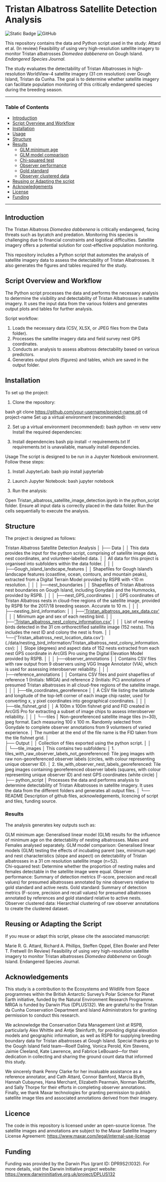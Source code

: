 # Tristan Albatross Satellite Detection Analysis

![Static Badge](https://img.shields.io/badge/python-blue?logo=python&logoColor=yellow)
![GitHub](https://img.shields.io/github/license/ninagw3/Walrus_from_space?color=green)

This repository contains the data and Python script used in the study:
Attard et al. (In review) Feasibility of using very high-resolution satellite imagery to monitor Tristan albatrosses *Diomedea dabbenena* on Gough Island. *Endangered Species Journal.*

The study evaluates the detectability of Tristan Albatrosses in high-resolution WorldView-4 satellite imagery (31 cm resolution) over Gough Island, Tristan da Cunha. The goal is to determine whether satellite imagery can facilitate population monitoring of this critically endangered species during the breeding season.

---

### **Table of Contents**

<!-- TOC -->
* [Introduction](#introduction)
* [Script Overview and Workflow](#script_overview_workflow)
* [Installation](#installation)
* [Usage](#usage)
* [Structure](#structure)
* [Results](#results)
    * [GLM minimum age](#GLM-minimum-age)
    * [GLM model comparison](#GLM-model-comparison)
    * [Chi-squared test](#Chi-squared)
    * [Observer performance](#Observer-performance)
    * [Gold standard](#Gold_standard)
    * [Observer clustered data](#Observer-clustered-data)
* [Reusing or Adapting the script](#reusing_adapting_script)
* [Acknowledgements](#acknowledgements)
* [License](#license)
* [Funding](#funding)

<!-- TOC -->

---

## Introduction

The Tristan Albatross *Diomedea dabbenena* is critically endangered, facing threats such as bycatch and predation. Monitoring this species is challenging due to financial constraints and logistical difficulties. Satellite imagery offers a potential solution for cost-effective population monitoring.

This repository includes a Python script that automates the analysis of satellite imagery data to assess the detectability of Tristan Albatrosses. It also generates the figures and tables required for the study.

## Script Overview and Workflow

The Python script processes the data and performs the necessary analysis to determine the visibility and detectability of Tristan Albatrosses in satellite imagery. It uses the input data from the various folders and generates output plots and tables for further analysis.

Script workflow:
1. Loads the necessary data (CSV, XLSX, or JPEG files from the Data folder).
2. Processes the satellite imagery data and field survey nest GPS coordinates.
3. Conducts an analysis to assess albatross detectability based on various predictors.
4. Generates output plots (figures) and tables, which are saved in the output folder.

## Installation
To set up the project:

1. Clone the repository:

bash
git clone https://github.com/your-username/project-name.git
cd project-name
Set up a virtual environment (recommended):

2. Set up a virtual environment (recommended):
bash
python -m venv venv
Install the required dependencies:

3. Install dependencies
bash
pip install -r requirements.txt
If requirements.txt is unavailable, manually install dependencies.

Usage
The script is designed to be run in a Jupyter Notebook environment. Follow these steps:

1. Install JupyterLab:
bash
pip install jupyterlab

2. Launch Jupyter Notebook:
bash
jupyter notebook

3. Run the analysis:

Open Tristan_albatross_satellite_image_detection.ipynb in the python_script folder.
Ensure all input data is correctly placed in the data folder.
Run the cells sequentially to execute the analysis.

## Structure

The project is designed as follows: 

Tristan Albatross Satellite Detection Analysis
│
├── Data
│   │  This data provides the input for the python script, comprising of satellite image data, nest coordinates, and volunteer-labelled data. 
│   │  All data for this project is organised into subfolders within the data folder.
│   │
│   ├──Gough_island_landscape_features
│   │       Shapefiles for Gough Island’s landscape features (coastline, ocean, contours, and mountain peaks), extracted from a Digital Terrain Model provided by RSPB with <10 m resolution.
│   │
│   ├──nest_boundaries
│   │       Shapefiles of Tristan Albatross nest boundaries on Gough Island, including Gonydale and the Hummocks, provided by RSPB.
│   │
│   ├──nest_GPS_coordinates
│   │       GPS coordinates of Tristan Albatross nests in cloud-free regions of the satellite image, provided by RSPB for the 2017/18 breeding season. Accurate to 10 m. 
│   │ 
│   ├──nesting_bird_information:
│   │     ├──['Tristan_albatross_age_sex_data.csv'](./data/nesting_bird_information/Tristan_albatross_age_sex_data.csv)
│   │     │   Minimum age and sex of each nesting bird.
│   │     ├──['Tristan_albatross_nest_colony_information.csv'](./data/nesting_bird_information/Tristan_albatross_nest_colony_information.csv)
│   │     │   List of nesting birds detected in the 31 cm orthorectified satellite image (152 nests). This    includes the nest ID and colony the nest is from. 
│   │     └──['Tristan_albatross_nest_location_data.csv']:(./data/nesting_bird_information/Tristan_albatross_nest_colony_information.csv): 
│   │         Slope (degrees) and aspect data of 152 nests extracted from each nest GPS coordinate in ArcGIS Pro using the Digital Elevation Model provided by RSPB.
│   │
│   ├──observer_annotations
│   │        Contains CSV files with raw output from 9 observers using VGG Image Annotator (VIA), which is used for assessing interobserver reliability.
│   │
│   ├──reference_annotations
│   │       Contains CSV files and point shapefiles of reference 1 (Initials: MRGA) and reference 2 (Initials: PC) annotations of presumed Tristan albatrosses in all cloud-free regions of the satellite image.
│   │ 
│   ├──tile_coordinates_georeference
│   │       A CSV file listing the latitude and longitude of the top-left corner of each image chip raster, used for converting x, y pixel coordinates into geographical coordinates.
│   │ 
│   ├──tile_fishnet_grid
│   │       A 100m x 100m fishnet grid and FID created in ArcGIS Pro for extracting a subset of image chips to assess interobserver reliability.
│   │ 
│   └──tiles
│          Non-georeferenced satellite image tiles (n=30), jpeg format. Each measuring 100 x 100 m. Randomly selected from Gonydale to complete observer annotations from 9 volunteers of varied experience. 
│          The number at the end of the file name is the FID taken from the tile fishnet grid. 
│       
├── Output
│   │  Collection of files exported using the python script. 
│   │  
│   └──tile_images
│       This contains two subfolders: 
│           1. tiles_with_raw_observer_labels_not_georeferenced: Tile jpeg images with raw non-georeferenced observer labels (circles, with colour representing unique observer ID). 
│           2. tile_with_observer_nest_labels_georeferenced: Tile jpeg images containing georeferenced observer labels (squares, with colour representing unique observer ID) and nest GPS coordinates (white circle)
│
├── python_script
│       Processes the data and performs analysis to determine detectability of Tristan Albatrosses in satellite imagery. It uses the data from the different folders and generates all output files. 
│
└── README
	Description of github files, acknowledgements, licencing of script and tiles, funding source. 

### Results

The analysis generates key outputs such as:

GLM minimum age: Generalised linear model (GLM) results for the influence of minimum age on the detectability of nesting albatrosses. Males and Females analysed separately.
GLM model comparison: Generalised linear models (GLM) testing the effects of incubating parent (sex, minimum age) and nest characteristics (slope and aspect) on detectability of Tristan albatrosses in a 31 cm resolution satellite image (n=52).  
Chi-squared test: Determine whether the proportion of nesting males and females detectable in the satellite image were equal.
Observer performance: Summary of detection metrics (F-score, precision and recall values) for presumed albatrosses annotated by nine observers relative to gold standard and active nests.
Gold standard: Summary of detection metrics (F-score, precision and recall values) for presumed albatrosses annotated by references and gold standard relative to active nests.
Observer clustered data: Hierarchial clustering of raw observer annotations to create the clustered dataset.

## Reusing or Adapting the Script

If you reuse or adapt this script, please cite the associated manuscript:

Marie R. G. Attard, Richard A. Phillips, Steffen Oppel, Ellen Bowler and Peter T. Fretwell (In Review) Feasibility of using very high-resolution satellite imagery to monitor Tristan albatrosses *Diomedea dabbenena* on Gough Island. Endangered Species Journal.

## Acknowledgements

This study is a contribution to the Ecosystems and Wildlife from Space programmes within the British Antarctic Survey’s Polar Science for Planet Earth initiative, funded by the Natural Environment Research Programme. MRGA is funded by Darwin Plus (DPLUS132). We are grateful to the Tristan da Cunha Conservation Department and Island Administrators for granting permission to conduct this research.

We acknowledge the Conservation Data Management Unit at RSPB, particularly Alex Whittle and Antje Steinfurth, for providing digital elevation models and geographic information, as well as RSPB for supplying breeding boundary data for Tristan albatrosses at Gough Island. Special thanks go to the Gough Island field team—Roelf Daling, Vonica Perold, Kim Stevens, Jaimie Cleeland, Kate Lawrence, and Fabrice LeBouard—for their dedication in collecting and sharing the ground count data that informed this study.

We sincerely thank Penny Clarke for her invaluable assistance as a reference annotator, and Cath Attard, Connor Bamford, Marcia Blyth, Hannah Cubaynes, Hana Merchant, Elizabeth Pearmain, Norman Ratcliffe, and Sally Thorpe for their efforts in completing observer annotations. Finally, we thank Maxar technologies for granting permission to publish satellite image tiles and associated annotations derived from their imagery.

## Licence

The code in this repository is licensed under an open-source license. The satellite images and annotations are subject to the Maxar Satellite Imagery License Agreement: https://www.maxar.com/legal/internal-use-license

## Funding

Funding was provided by the Darwin Plus (grant ID: DPR9S2\1032). For more details, visit the Darwin Initiative project website: https://www.darwininitiative.org.uk/project/DPLUS132